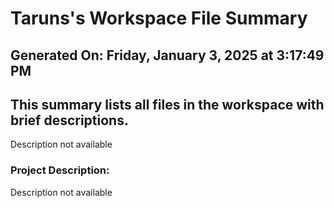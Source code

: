 # Taruns's Workspace File Summary
## Generated On: Friday, January 3, 2025 at 3:17:49 PM
This summary lists all files in the workspace with brief descriptions.
---
Description not available 
### Project Description:
 Description not available
